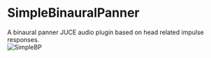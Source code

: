 # SimpleBinauralPanner
A binaural panner JUCE audio plugin based on head related impulse responses. <br/>
![SimpleBP](https://user-images.githubusercontent.com/18545207/55284282-79071e00-5341-11e9-87eb-f1e5662167c8.png) <br/>

